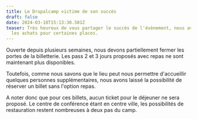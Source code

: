 ```yaml
---
title: Le Drupalcamp victime de son succès
draft: false
date: 2024-03-18T15:13:30.501Z
teaser: Très heureux de vous partager le succès de l'évènement, nous avons fermé
  les achats pour certaines places.
---
```

Ouverte depuis plusieurs semaines, nous devons partiellement fermer les portes de la billetterie. Les pass 2 et 3 jours proposés avec repas ne sont maintenant plus disponibles.

Toutefois, comme nous savons que le lieu peut nous permettre d'accueillir quelques personnes supplémentaires, nous avons laissé la possibilité de réserver un billet sans l'option repas.

A noter donc que pour ces billets, aucun ticket pour le déjeuner ne sera proposé. Le centre de conférence étant en centre ville, les possibilités de restauration restent nombreuses à deux pas du camp.
